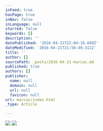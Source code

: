 ```yaml
---
inFeed: true
hasPage: true
inNav: false
inLanguage: null
starred: false
keywords: []
description: ''
datePublished: '2016-04-21T22:04:16.669Z'
dateModified: '2016-04-21T21:58:40.311Z'
title: ''
author: []
sourcePath: _posts/2016-04-21-marcas.md
published: true
authors: []
publisher:
  name: null
  domain: null
  url: null
  favicon: null
url: marcas/index.html
_type: Article

---
```

![](https://the-grid-user-content.s3-us-west-2.amazonaws.com/67f0d906-7de1-44e3-a567-03c53085f3dd.jpg)
![](https://the-grid-user-content.s3-us-west-2.amazonaws.com/4ee8eef6-5f55-428a-a32c-a53f91d0b096.png)